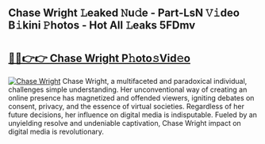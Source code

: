 ## Chase Wright 𝙻eaked 𝙽u𝚍e - Part-LsN 𝚅𝚒deo B𝚒kini 𝙿hotos - Hot All 𝙻eaks 5FDmv

# <h2><a href="http://ld5cx60.urlbe.top/?page=Chase+Wright">🔗🔗👉👉 Chase Wright P𝚑oto𝚜Vid𝚎o</a></h2>

[![Chase Wright](https://i.imgur.com/eBuTRDB.gif)](http://ld5cx60.urlbe.top/?page=Chase+Wright)
Chase Wright, a multifaceted and paradoxical individual, challenges simple understanding. Her unconventional way of creating an online presence has magnetized and offended viewers, igniting debates on consent, privacy, and the essence of virtual societies. Regardless of her future decisions, her influence on digital media is indisputable. Fueled by an unyielding resolve and undeniable captivation, Chase Wright impact on digital media is revolutionary.
